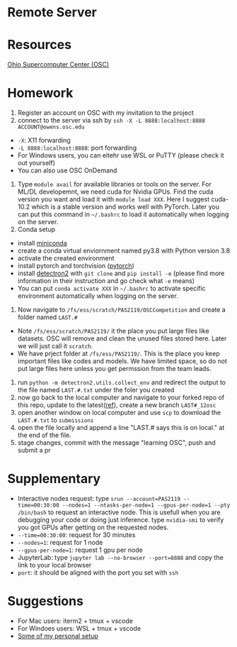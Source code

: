 # Remote Server

# Resources
[Ohio Supercomputer Center (OSC)](https://www.osc.edu)

# Homework
1. Register an account on OSC with my invitation to the project
1. connect to the server via ssh by `ssh -X -L 8888:localhost:8888 ACCOUNT@owens.osc.edu`
 - `-X`: X11 forwarding
 - `-L 8888:localhost:8888`: port forwarding
 - For Windows users, you can eitehr use WSL or PuTTY (please check it out yourself)
 - You can also use OSC OnDemand
1. Type `module avail` for available libraries or tools on the server. For ML/DL developemnt, we need cuda for Nvidia GPUs. Find the cuda version you want and load it with `module load XXX`. Here I suggest cuda-10.2 which is a stable version and works well with PyTorch. Later you can put this command in `~/.bashrc` to load it automatically when logging on the server. 
1. Conda setup
 - install [miniconda](https://docs.conda.io/en/latest/miniconda.html)
 - create a conda virtual enviornment named py3.8 with Python version 3.8
 - activate the created environment
 - install pytorch and torchvision ([pytorch](https://pytorch.org))
 - install [detectron2](https://github.com/facebookresearch/detectron2) with `git clone` and `pip install -e` (please find more information in their instruction and go check what `-e` means)
 - You can put `conda activate XXX` in `~/.bashrc` to activate specific environment automatically when logging on the server. 
1. Now navigate to `/fs/ess/scratch/PAS2119/OSCCompetition` and create a folder named `LAST.#`
 - Note `/fs/ess/scratch/PAS2119/` it the place you put large files like datasets. OSC will remove and clean the unused files stored here. Later we will just call it `scratch`. 
 - We have prject folder at `/fs/ess/PAS2119/`. This is the place you keep important files like codes and models. We have limited space, so do not put large files here unless you get permssion from the team leads. 
1. run `python -m detectron2.utils.collect_env` and redirect the output to the file named `LAST.#.txt` under the foler you created
1. now go back to the local computer and navigate to your forked repo of this repo, update to the latest([ref](https://docs.github.com/en/pull-requests/collaborating-with-pull-requests/working-with-forks/syncing-a-fork)), create a new branch `LAST#_12osc`
1. open another window on local computer and use `scp` to download the `LAST.#.txt` to `submissions`
1. open the file locally and append a line "LAST.# says this is on local." at the end of the file. 
1. stage changes, commit with the message "learning OSC", push and submit a pr

# Supplementary
- Interactive nodes request: type `srun --account=PAS2119 --time=00:30:00 --nodes=1 --ntasks-per-node=1 --gpus-per-node=1 --pty /bin/bash` to request an interactive node. This is usefull when you are debugging your code or doing just inference. type `nvidia-smi` to verify you got GPUs after getting on the requested nodes. 
 - `--time=00:30:00`: request for 30 minutes
 - `--nodes=1`: request for 1 node
 - `--gpus-per-node=1`: request 1 gpu per node
- JupyterLab: type `jupyter lab --no-browser --port=8888` and copy the link to your local browser
 - `port`: it should be aligned with the port you set with `ssh`

 # Suggestions
- For Mac users: iterm2 + tmux + vscode
- For Windoes users: WSL + tmux + vscode
- [Some of my personal setup](https://github.com/tydpan/env_setup)